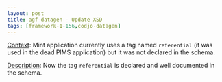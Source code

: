 ```yaml
---
layout: post
title: agf-datagen - Update XSD
tags: [framework-1-156,codjo-datagen]
---
```

<u>Context</u>:
Mint application currently uses a tag named ```referential``` (it was used in the dead PIMS application) but it was not declared in the schema.

<u>Description</u>:
Now the tag ```referential``` is declared and well documented in the schema.